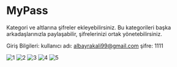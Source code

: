 # MyPass

Kategori ve altlarına şifreler ekleyebilirsiniz. Bu kategorileri başka arkadaşlarınızla paylaşabilir, şifrelerinizi ortak yönetebilirsiniz.

Giriş Bilgileri:
kullanıcı adı: albayrakali99@gmail.com
şifre: 1111


![1](https://user-images.githubusercontent.com/46328862/168491764-7b826115-1fcf-47c6-9d24-effdd833a254.png)
![2](https://user-images.githubusercontent.com/46328862/168491766-532374b6-a3c4-45c7-b6f7-427767effb07.png)
![3](https://user-images.githubusercontent.com/46328862/168491767-8da2c1d4-3664-4994-adfe-0c24ac634a54.png)
![4](https://user-images.githubusercontent.com/46328862/168491768-389bd69b-992a-43ff-9cdd-e99faa165df6.png)
![5](https://user-images.githubusercontent.com/46328862/168491770-7656d70d-2b1b-411c-8044-6fa17327bfe5.png)
